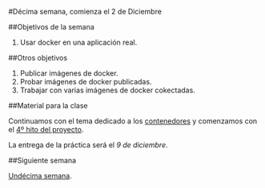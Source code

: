 #Décima semana, comienza el 2 de Diciembre

##Objetivos de la semana

1. Usar docker en una aplicación real. 

##Otros objetivos

1. Publicar imágenes de docker. 
2. Probar imágenes de docker publicadas.
3. Trabajar con varias imágenes de docker cokectadas.

##Material para la clase

Continuamos con el tema dedicado a los
[contenedores](http://jj.github.io/IV/documentos/temas/Contenedores) y comenzamos con el [4º hito del proyecto](http://jj.github.io/IV/documentos/practicas/4.Docker).

La entrega de la práctica será el *9 de diciembre*. 

##Siguiente semana

[Undécima semana](11-semana.md). 
